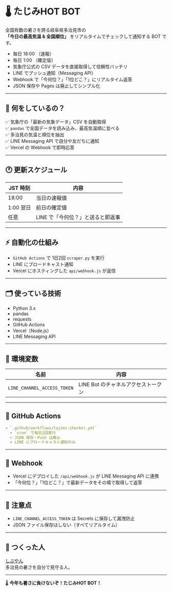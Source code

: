 
# 🌡️ たじみHOT BOT

全国有数の暑さを誇る岐阜県多治見市の  
**「今日の最高気温 & 全国順位」** をリアルタイムでチェックして通知する BOT です。

- 毎日 18:00 （速報）
- 毎日 1:00 （確定版）
- 気象庁公式の CSV データを直接取得して信頼性バッチリ
- LINE でプッシュ通知（Messaging API）
- Webhook で「今何位？」「1位どこ？」にリアルタイム返答
- JSON 保存や Pages は廃止してシンプル化

---

## 📌 何をしているの？

✅ 気象庁の「最新の気象データ」CSV を自動取得  
✅ `pandas` で全国データを読み込み、最高気温順に並べる  
✅ 多治見の気温と順位を抽出  
✅ LINE Messaging API で自分や友だちに通知  
✅ Vercel の Webhook で即時応答

---

## 🕐 更新スケジュール

| JST 時刻 | 内容   |
|-----------|--------|
| 18:00     | 当日の速報値 |
| 1:00 翌日 | 前日の確定値 |
| 任意      | LINE で「今何位？」と送ると即返事 |

---

## ⚡ 自動化の仕組み

- `GitHub Actions` で 1日2回 `scraper.py` を実行
- LINE にブロードキャスト通知
- Vercel にホスティングした `api/webhook.js` が返信

---

## 🗂️ 使っている技術

- Python 3.x
- pandas
- requests
- GitHub Actions
- Vercel（Node.js）
- LINE Messaging API

---

## 🪪 環境変数

| 名前 | 内容 |
|------|------|
| `LINE_CHANNEL_ACCESS_TOKEN` | LINE Bot のチャネルアクセストークン |

---

## 📡 GitHub Actions

```yaml
- `.github/workflows/tajimi-checker.yml`  
  - `cron` で毎日2回実行
  - JSON 保存・Push は廃止
  - LINE にブロードキャスト通知のみ
```

---

## 🔗 Webhook

- Vercel にデプロイした `/api/webhook.js` が LINE Messaging API に連携  
- 「今何位？」「1位どこ？」で最新データをその場で取得して返答

---

## 🚩 注意点

- `LINE_CHANNEL_ACCESS_TOKEN` は Secrets に保存して漏洩防止
- JSON ファイル保存はしない（すべてリアルタイム）

---

## 🏁 つくった人

[しぶやん](https://github.com/shibuscription)  
多治見の暑さを自分で見守る人。

---

🌡️ **今年も暑さに負けないぞ！たじみHOT BOT！**
